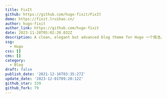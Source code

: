 ```yaml
---
title: FixIt
github: https://github.com/hugo-fixit/FixIt
demo: https://fixit.lruihao.cn/
author: hugo-fixit
author_link: https://github.com/hugo-fixit
date: 2023-11-28T05:02:20.032Z
description: A clean, elegant but advanced blog theme for Hugo 一个简洁、优雅且高效的 Hugo 主题
ssg:
  - Hugo
css: []
cms: []
category:
  - Blog
draft: false
publish_date: '2021-12-16T03:35:27Z'
update_date: '2023-12-01T09:20:12Z'
github_star: 339
github_fork: 79
---
```

